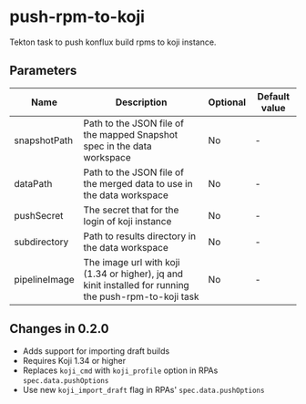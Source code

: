 # push-rpm-to-koji

Tekton task to push konflux build rpms to koji instance.

## Parameters

| Name                 | Description                                                                    | Optional | Default value |
|----------------------|--------------------------------------------------------------------------------|----------|---------------|
| snapshotPath         | Path to the JSON file of the mapped Snapshot spec in the data workspace        | No       | -             |
| dataPath             | Path to the JSON file of the merged data to use in the data workspace          | No       | -             |
| pushSecret           | The secret that for the login of koji instance                                 | No       | -             |
| subdirectory         | Path to results directory in the data workspace                                | No       | -             |
| pipelineImage        | The image url with koji (1.34 or higher), jq and kinit installed for running the push-rpm-to-koji task | No       | -             |

## Changes in 0.2.0
* Adds support for importing draft builds
* Requires Koji 1.34 or higher
* Replaces `koji_cmd` with `koji_profile` option in RPAs `spec.data.pushOptions`
* Use new `koji_import_draft` flag in RPAs' `spec.data.pushOptions`
